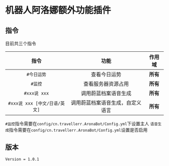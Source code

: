 # 机器人阿洛娜额外功能插件
## 指令
目前共三个指令

| 指令 | 功能 | 作用域 |
| :------------: | :------------: | :------------: |
| `#今日运势` | 查看今日运势 | **所有** |
| `#监控` | 查看服务器资源占用 | **所有** |
| `#xxx说 xxx` | 调用蔚蓝档案语音生成 | **所有**|
| `#xxx说 xxx [中文/日语/英文]` | 调用蔚蓝档案语音生成，自定义语言 | **所有** |

`#监控`指令需要在`config/cn.travellerr.AronaBot/Config.yml`下设置主人
`语音生成`指令需要在`config/cn.travellerr.AronaBot/Config.yml`设置是否启用

## 版本
`Version = 1.0.1`
